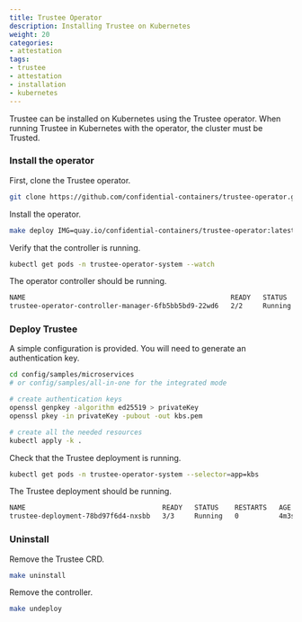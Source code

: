 ```yaml
---
title: Trustee Operator
description: Installing Trustee on Kubernetes
weight: 20
categories:
- attestation
tags:
- trustee
- attestation
- installation
- kubernetes
---
```


Trustee can be installed on Kubernetes using the Trustee operator.
When running Trustee in Kubernetes with the operator, the cluster must be Trusted.

### Install the operator

First, clone the Trustee operator.

```bash
git clone https://github.com/confidential-containers/trustee-operator.git
```

Install the operator.
```bash
make deploy IMG=quay.io/confidential-containers/trustee-operator:latest
```

Verify that the controller is running.
```bash
kubectl get pods -n trustee-operator-system --watch
```

The operator controller should be running.
```bash
NAME                                                   READY   STATUS    RESTARTS   AGE
trustee-operator-controller-manager-6fb5bb5bd9-22wd6   2/2     Running   0          25s
```

### Deploy Trustee

A simple configuration is provided.
You will need to generate an authentication key.

```bash
cd config/samples/microservices
# or config/samples/all-in-one for the integrated mode

# create authentication keys
openssl genpkey -algorithm ed25519 > privateKey
openssl pkey -in privateKey -pubout -out kbs.pem

# create all the needed resources
kubectl apply -k .
```

Check that the Trustee deployment is running.
```bash
kubectl get pods -n trustee-operator-system --selector=app=kbs
```

The Trustee deployment should be running.
```bash
NAME                                  READY   STATUS    RESTARTS   AGE
trustee-deployment-78bd97f6d4-nxsbb   3/3     Running   0          4m3s
```

### Uninstall

Remove the Trustee CRD.
```bash
make uninstall
```

Remove the controller.
```bash
make undeploy
```
